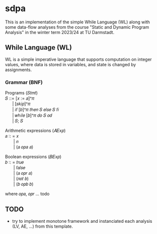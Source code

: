 # sdpa

This is an implementation of the simple While Language (WL) along with some data-flow analyses from the course "Static and Dynamic Program Analysis" in the winter term 2023/24 at TU Darmstadt.

## While Language (WL)
WL is a simple imperative language that supports computation on integer values, where data is stored in variables, and state is changed by assignments.

###  Grammar (BNF)
Programs (𝑆𝑡𝑚𝑡)\
𝑆 ::= [𝑥 := 𝑎]^𝜋\
&nbsp;&nbsp;&nbsp;&nbsp;&nbsp;&nbsp;| [𝑠𝑘𝑖𝑝]^𝜋\
&nbsp;&nbsp;&nbsp;&nbsp;&nbsp;&nbsp;| 𝑖𝑓 [𝑏]^𝜋 𝑡ℎ𝑒𝑛 𝑆 𝑒𝑙𝑠𝑒 𝑆 𝑓𝑖\
&nbsp;&nbsp;&nbsp;&nbsp;&nbsp;&nbsp;| 𝑤ℎ𝑖𝑙𝑒 [𝑏]^𝜋 𝑑𝑜 𝑆 𝑜𝑑\
&nbsp;&nbsp;&nbsp;&nbsp;&nbsp;&nbsp;| 𝑆; 𝑆

Arithmetic expressions (𝐴𝐸𝑥𝑝)\
𝑎 ∶: = 𝑥\
&nbsp;&nbsp;&nbsp;&nbsp;&nbsp;&nbsp;&nbsp;| 𝑛\
&nbsp;&nbsp;&nbsp;&nbsp;&nbsp;&nbsp;&nbsp;| (𝑎 𝑜𝑝𝑎 𝑎)

Boolean expressions (𝐵𝐸𝑥𝑝)\
𝑏 ∶: = 𝑡𝑟𝑢𝑒\
&nbsp;&nbsp;&nbsp;&nbsp;&nbsp;&nbsp;&nbsp;| 𝑓𝑎𝑙𝑠𝑒\
&nbsp;&nbsp;&nbsp;&nbsp;&nbsp;&nbsp;&nbsp;| (𝑎 𝑜𝑝𝑟 𝑎)\
&nbsp;&nbsp;&nbsp;&nbsp;&nbsp;&nbsp;&nbsp;| (𝑛𝑜𝑡 𝑏)\
&nbsp;&nbsp;&nbsp;&nbsp;&nbsp;&nbsp;&nbsp;| (𝑏 𝑜𝑝𝑏 𝑏)

where 𝑜𝑝𝑎, 𝑜𝑝𝑟 ... todo

## TODO
- try to implement monotone framework and instanciated each analysis (LV, AE, ...) from this template.
